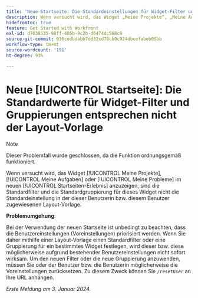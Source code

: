 ```yaml
---
title: 'Neue Startseite: Die Standardeinstellungen für Widget-Filter und Gruppierung entsprechen nicht der Layoutvorlage'
description: Wenn versucht wird, das Widget „Meine Projekte“, „Meine Aufgaben“ oder „Meine Probleme“ im neuen Startseiten-Erlebnis anzuzeigen, sind die Standardfilter und die Standardgruppierung für dieses Widget nicht die Standardeinstellung in der dieser Person zugewiesenen Layout-Vorlage.
hidefromtoc: true
feature: Get Started with Workfront
exl-id: d7038535-98ff-405b-9c2b-d6474dc568c9
source-git-commit: 036cedbdabb7dd32cd78cb0c924dbcefabeb05bb
workflow-type: tm+mt
source-wordcount: '191'
ht-degree: 93%

---
```


# Neue [!UICONTROL Startseite]: Die Standardwerte für Widget-Filter und Gruppierungen entsprechen nicht der Layout-Vorlage

>[!NOTE]
>
>Dieser Problemfall wurde geschlossen, da die Funktion ordnungsgemäß funktioniert.

Wenn versucht wird, das Widget [!UICONTROL Meine Projekte], [!UICONTROL Meine Aufgaben] oder [!UICONTROL Meine Probleme] im neuen [!UICONTROL Startseiten-Erlebnis] anzuzeigen, sind die Standardfilter und die Standardgruppierung für dieses Widget nicht die Standardeinstellung in der dieser Benutzerin bzw. diesem Benutzer zugewiesenen Layout-Vorlage.

**Problemumgehung**:

Bei der Verwendung der neuen Startseite ist unbedingt zu beachten, dass die Benutzereinstellungen (Voreinstellungen) priorisiert werden. Wenn Sie daher mithilfe einer Layout-Vorlage einen Standardfilter oder eine Gruppierung für ein bestimmtes Widget festlegen, wird dieser bzw. diese möglicherweise aufgrund bestehender Benutzereinstellungen nicht sofort wirksam. Um den neuen Filter oder die neue Gruppierung anzuwenden, müssen Sie oder der Benutzer bzw. die Benutzerin möglicherweise die Voreinstellungen zurücksetzen. Zu diesem Zweck können Sie `/resetUser` an Ihre URL anhängen.

_Erste Meldung am 3. Januar 2024._
